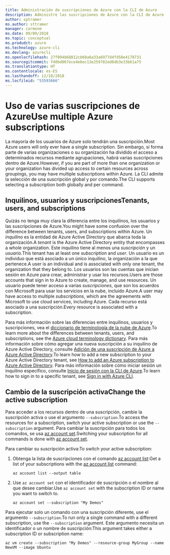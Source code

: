 ```yaml
---
title: Administración de suscripciones de Azure con la CLI de Azure
description: Administre las suscripciones de Azure con la CLI de Azure.
author: sptramer
ms.author: sttramer
manager: carmonm
ms.date: 09/09/2018
ms.topic: conceptual
ms.produdct: azure
ms.technology: azure-cli
ms.devlang: azurecli
ms.openlocfilehash: 27f094b68812cb68a6a33a6977d4fd58e4178731
ms.sourcegitcommit: f40bd067ece4e6ec13e259782ed8db3e33b61a75
ms.translationtype: HT
ms.contentlocale: es-ES
ms.lasthandoff: 12/18/2018
ms.locfileid: "53593666"
---
```

# <a name="use-multiple-azure-subscriptions"></a><span data-ttu-id="a62a0-103">Uso de varias suscripciones de Azure</span><span class="sxs-lookup"><span data-stu-id="a62a0-103">Use multiple Azure subscriptions</span></span>

<span data-ttu-id="a62a0-104">La mayoría de los usuarios de Azure solo tendrán una suscripción.</span><span class="sxs-lookup"><span data-stu-id="a62a0-104">Most Azure users will only ever have a single subscription.</span></span> <span data-ttu-id="a62a0-105">Sin embargo, si forma parte de varias organizaciones o su organización ha dividido el acceso a determinados recursos mediante agrupaciones, habrá varias suscripciones dentro de Azure.</span><span class="sxs-lookup"><span data-stu-id="a62a0-105">However, if you are part of more than one organization or your organization has divided up access to certain resources across groupings, you may have multiple subscriptions within Azure.</span></span> <span data-ttu-id="a62a0-106">La CLI admite la selección de una suscripción global y por comando.</span><span class="sxs-lookup"><span data-stu-id="a62a0-106">The CLI supports selecting a subscription both globally and per command.</span></span>

## <a name="tenants-users-and-subscriptions"></a><span data-ttu-id="a62a0-107">Inquilinos, usuarios y suscripciones</span><span class="sxs-lookup"><span data-stu-id="a62a0-107">Tenants, users, and subscriptions</span></span>

<span data-ttu-id="a62a0-108">Quizás no tenga muy clara la diferencia entre los inquilinos, los usuarios y las suscripciones de Azure.</span><span class="sxs-lookup"><span data-stu-id="a62a0-108">You might have some confusion over the difference between tenants, users, and subscriptions within Azure.</span></span> <span data-ttu-id="a62a0-109">Un _inquilino_ es la entidad de Azure Active Directory que abarca toda la organización.</span><span class="sxs-lookup"><span data-stu-id="a62a0-109">A _tenant_ is the Azure Active Directory entity that encompasses a whole organization.</span></span> <span data-ttu-id="a62a0-110">Este inquilino tiene al menos una _suscripción_ y un _usuario_.</span><span class="sxs-lookup"><span data-stu-id="a62a0-110">This tenant has at least one _subscription_ and _user_.</span></span> <span data-ttu-id="a62a0-111">Un usuario es un individuo que está asociado a un único inquilino, la organización a la que pertenece.</span><span class="sxs-lookup"><span data-stu-id="a62a0-111">A user is an individual and is associated with only one tenant, the organization that they belong to.</span></span> <span data-ttu-id="a62a0-112">Los usuarios son las cuentas que inician sesión en Azure para crear, administrar y usar los recursos.</span><span class="sxs-lookup"><span data-stu-id="a62a0-112">Users are those accounts that sign in to Azure to create, manage, and use resources.</span></span>
<span data-ttu-id="a62a0-113">Un usuario puede tener acceso a varias _suscripciones_, que son los acuerdos con Microsoft para usar los servicios en la nube, incluido Azure.</span><span class="sxs-lookup"><span data-stu-id="a62a0-113">A user may have access to multiple _subscriptions_, which are the agreements with Microsoft to use cloud services, including Azure.</span></span> <span data-ttu-id="a62a0-114">Cada recurso está asociado a una suscripción.</span><span class="sxs-lookup"><span data-stu-id="a62a0-114">Every resource is associated with a subscription.</span></span>

<span data-ttu-id="a62a0-115">Para más información sobre las diferencias entre inquilinos, usuarios y suscripciones, vea el [diccionario de terminología de la nube de Azure](/azure/azure-glossary-cloud-terminology).</span><span class="sxs-lookup"><span data-stu-id="a62a0-115">To learn more about the differences between tenants, users, and subscriptions, see the [Azure cloud terminology dictionary](/azure/azure-glossary-cloud-terminology).</span></span>  <span data-ttu-id="a62a0-116">Para más información sobre cómo agregar una nueva suscripción a su inquilino de Azure Active Directory, consulte [Adición de una suscripción de Azure a Azure Active Directory](/azure/active-directory/active-directory-how-subscriptions-associated-directory).</span><span class="sxs-lookup"><span data-stu-id="a62a0-116">To learn how to add a new subscription to your Azure Active Directory tenant, see [How to add an Azure subscription to Azure Active Directory](/azure/active-directory/active-directory-how-subscriptions-associated-directory).</span></span>
<span data-ttu-id="a62a0-117">Para más información sobre cómo iniciar sesión un inquilino específico, consulte [Inicio de sesión con la CLI de Azure](/cli/azure/authenticate-azure-cli).</span><span class="sxs-lookup"><span data-stu-id="a62a0-117">To learn how to sign in to a specific tenant, see [Sign in with Azure CLI](/cli/azure/authenticate-azure-cli).</span></span>

## <a name="change-the-active-subscription"></a><span data-ttu-id="a62a0-118">Cambio de la suscripción activa</span><span class="sxs-lookup"><span data-stu-id="a62a0-118">Change the active subscription</span></span> 

<span data-ttu-id="a62a0-119">Para acceder a los recursos dentro de una suscripción, cambie la suscripción activa o use el argumento `--subscription`.</span><span class="sxs-lookup"><span data-stu-id="a62a0-119">To access the resources for a subscription, switch your active subscription or use the `--subscription` argument.</span></span> <span data-ttu-id="a62a0-120">Para cambiar la suscripción para todos los comandos, se usa [az account set](/cli/azure/account#az-account-set).</span><span class="sxs-lookup"><span data-stu-id="a62a0-120">Switching your subscription for all commands is done with [az account set](/cli/azure/account#az-account-set).</span></span>

<span data-ttu-id="a62a0-121">Para cambiar su suscripción activa:</span><span class="sxs-lookup"><span data-stu-id="a62a0-121">To switch your active subscription:</span></span>

1. <span data-ttu-id="a62a0-122">Obtenga la lista de suscripciones con el comando [az account list](/cli/azure/account#az-account-list):</span><span class="sxs-lookup"><span data-stu-id="a62a0-122">Get a list of your subscriptions with the [az account list](/cli/azure/account#az-account-list) command:</span></span>

    ```azurecli-interactive
    az account list --output table
    ```
2. <span data-ttu-id="a62a0-123">Use `az account set` con el identificador de suscripción o el nombre al que desee cambiar.</span><span class="sxs-lookup"><span data-stu-id="a62a0-123">Use `az account set` with the subscription ID or name you want to switch to.</span></span>

    ```azurecli-interactive
    az account set --subscription "My Demos"
    ```

<span data-ttu-id="a62a0-124">Para ejecutar solo un comando con una suscripción diferente, use el argumento `--subscription`.</span><span class="sxs-lookup"><span data-stu-id="a62a0-124">To run only a single command with a different subscription, use the `--subscription` argument.</span></span> <span data-ttu-id="a62a0-125">Este argumento necesita un identificador o un nombre de suscripción:</span><span class="sxs-lookup"><span data-stu-id="a62a0-125">This argument takes either a subscription ID or subscription name:</span></span>

```azurecli-interactive
az vm create --subscription "My Demos" --resource-group MyGroup --name NewVM --image Ubuntu
```
